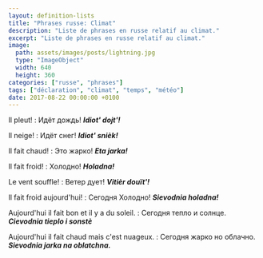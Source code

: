 ```yaml
---
layout: definition-lists
title: "Phrases russe: Climat"
description: "Liste de phrases en russe relatif au climat."
excerpt: "Liste de phrases en russe relatif au climat."
image:
  path: assets/images/posts/lightning.jpg
  type: "ImageObject"
  width: 640
  height: 360
categories: ["russe", "phrases"]
tags: ["déclaration", "climat", "temps", "météo"]
date: 2017-08-22 00:00:00 +0100
---
```


Il pleut!
: Идёт дождь!
*__Idiot' dojt'!__*

Il neige!
: Идёт снег!
*__Idiot' snièk!__*

Il fait chaud!
: Это жарко!
*__Eta jarka!__*

Il fait froid!
: Холодно!
*__Holadna!__*

Le vent souffle!
: Ветер дует!
*__Vitièr douït'!__*

Il fait froid aujourd'hui!
: Сегодня Холодно!
*__Sievodnia holadna!__*

Aujourd'hui il fait bon et il y a du soleil.
: Сегодня тепло и солнце.
*__Cievodnia tieplo i sonstè__*

Aujourd'hui il fait chaud mais c'est nuageux.
: Сегодня жарко но облачно.
*__Sievodnia jarka na oblatchna.__*
